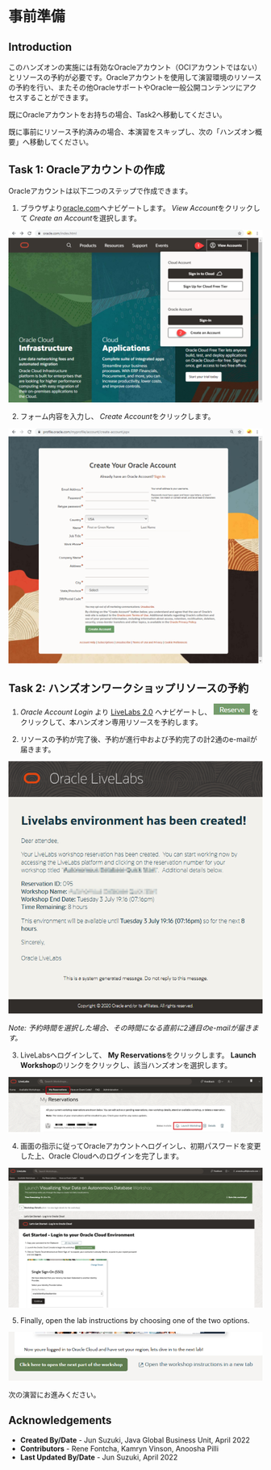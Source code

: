 # 事前準備

## Introduction

このハンズオンの実施には有効なOracleアカウント（OCIアカウントではない）とリソースの予約が必要です。Oracleアカウントを使用して演習環境のリソースの予約を行い、またその他OracleサポートやOracle一般公開コンテンツにアクセスすることができます。

既にOracleアカウントをお持ちの場合、Task2へ移動してください。

既に事前にリソース予約済みの場合、本演習をスキップし、次の「ハンズオン概要」へ移動してください。

## Task 1: Oracleアカウントの作成

Oracleアカウントは以下二つのステップで作成できます。

1. ブラウザより[oracle.com](http://www.oracle.com)へナビゲートします。  *View Account*をクリックして *Create an Account*を選択します。

  ![](images/create-account-oracle-1.png " ")

2. フォーム内容を入力し、 *Create Account*をクリックします。

  ![](images/create-account-oracle-2.png " ")

## Task 2: ハンズオンワークショップリソースの予約

1. *Oracle Account Login* より [LiveLabs 2.0](http://bit.ly/golivelabs) へナビゲートし、 ![](images/reserve.png) をクリックして、本ハンズオン専用リソースを予約します。

2. リソースの予約が完了後、予約が進行中および予約完了の計2通のe-mailが届きます。

  ![](images/livelab-env-created-email.png " ")

  *Note: 予約時間を選択した場合、その時間になる直前に2通目のe-mailが届きます。*

3. LiveLabsへログインして、 **My Reservations**をクリックします。 **Launch Workshop**のリンクをクリックし、該当ハンズオンを選択します。

  ![](images/ll-reservations.png " ")

4. 画面の指示に従ってOracleアカウントへログインし、初期パスワードを変更した上、Oracle Cloudへのログインを完了します。

  ![](images/launch-ll-workshop.png " ")

5. Finally, open the lab instructions by choosing one of the two options.

  ![](images/open-workshop.png " ")

次の演習にお進みください。


## Acknowledgements

- **Created By/Date** - Jun Suzuki, Java Global Business Unit, April 2022
- **Contributors** - Rene Fontcha, Kamryn Vinson, Anoosha Pilli
- **Last Updated By/Date** - Jun Suzuki, April 2022
